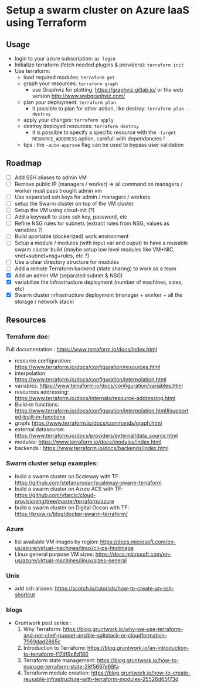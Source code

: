 # Setup a swarm cluster on Azure IaaS using Terraform #

## Usage ##
* login to your azure subscription: `az login`
* Initialize terraform (fetch needed plugins & providers): `terraform init`
* Use terraform: 
    * load required modules: `terraform get`
    * graph your resources: `terraform graph`
        * use Graphviz for plotting: https://graphviz.gitlab.io/ or the web version http://www.webgraphviz.com/
    * plan your deployment: `terraform plan`
        * it possible to plan for other action, like destroy: `terraform plan -destroy`
    * apply your changes: `terraform apply`
    * destroy deployed resources: `terraform destroy`
        * it is possible to specify a specific resource with the `-target RESOURCE_ADDDRESS` option, carefull with dependancies !
    * tips : the `-auto-approve` flag can be used to bypass user validation

## Roadmap ##
- [ ] Add SSH aliases to admin VM
- [ ] Remove public IP (managers / worker) => all command on managers / worker must pass trought admin vm
- [ ] Use separated ssh keys for admin / managers / workers
- [ ] setup the Swarm cluster on top of the VM cluster
- [ ] Setup the VM using cloud-init (?)
- [ ] Add a keyvault to store ssh key, password, etc
- [ ] Refine NSG rules for subnets (extract rules from NSG, values as variables ?)
- [ ] Build aportable (dockerized) work environment
- [ ] Setup a module / modules (with input var and ouput) to have a reusable swarm cluster build (maybe setup low level modules like VM+NIC, vnet+subnet+nsg+rules, etc ?)
- [ ] Use a clear directory structure for modules
- [ ] Add a remote Terraform backend (state sharing) to work as a team
- [X] Add an admin VM (separated subnet & NSG)
- [X] variabilize the infrastructure deployment (number of machines, sizes, etc)
- [X] Swarm cluster infrastructure deployment (manager + worker + all the storage / network stack)

## Resources ##

### Terraform doc: ###
Full documentation : https://www.terraform.io/docs/index.html

* resource configuration: https://www.terraform.io/docs/configuration/resources.html
* interpolation: https://www.terraform.io/docs/configuration/interpolation.html
* variables: https://www.terraform.io/docs/configuration/variables.html
* resources addressing: https://www.terraform.io/docs/internals/resource-addressing.html
* Build-in functions: https://www.terraform.io/docs/configuration/interpolation.html#supported-built-in-functions
* graph: https://www.terraform.io/docs/commands/graph.html
* external datasource: https://www.terraform.io/docs/providers/external/data_source.html
* modules: https://www.terraform.io/docs/modules/index.html
* backends : https://www.terraform.io/docs/backends/index.html

### Swarm cluster setup examples: ###
* build a swarm cluster on Scaleway  with TF: https://github.com/stefanprodan/scaleway-swarm-terraform
* build a swarm cluster on Azure ACS with TF: https://github.com/vfarcic/cloud-provisioning/tree/master/terraform/azure
* build a swarm cluster on Digital Ocean with TF: https://knpw.rs/blog/docker-swarm-terraform/

### Azure ###
* list available VM images by region: https://docs.microsoft.com/en-us/azure/virtual-machines/linux/cli-ps-findimage
* Linux general purpose VM sizes: https://docs.microsoft.com/en-us/azure/virtual-machines/linux/sizes-general

### Unix ###
* add ssh aliases: https://scotch.io/tutorials/how-to-create-an-ssh-shortcut

### blogs ###
* Gruntwork post series :
    1. Why Terraform: https://blog.gruntwork.io/why-we-use-terraform-and-not-chef-puppet-ansible-saltstack-or-cloudformation-7989dad2865c
    2. Introduction to Terraform: https://blog.gruntwork.io/an-introduction-to-terraform-f17df9c6d180
    3. Terraform state management: https://blog.gruntwork.io/how-to-manage-terraform-state-28f5697e68fa
    4. Terraform module creation: https://blog.gruntwork.io/how-to-create-reusable-infrastructure-with-terraform-modules-25526d65f73d






